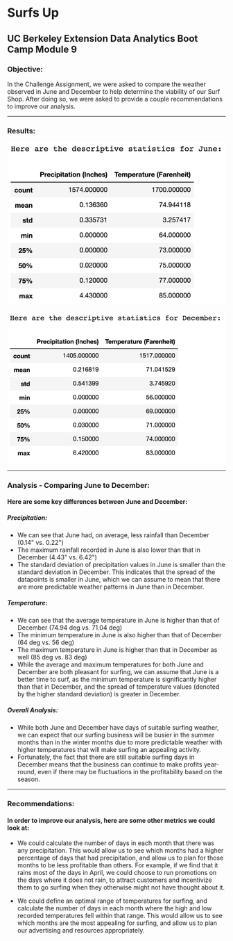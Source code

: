 # Surfs Up
UC Berkeley Extension Data Analytics Boot Camp Module 9
---

### Objective:

In the Challenge Assignment, we were asked to compare the weather observed in June and December to help determine the viability of our Surf Shop. After doing so, we were asked to provide a couple recommendations to improve our analysis.

---

### Results:

![June Descriptive Statistics](images/june.png)

![December Descriptive Statistics](images/dec.png)

---

### Analysis - Comparing June to December:

#### Here are some key differences between June and December:

##### Precipitation:

- We can see that June had, on average, less rainfall than December (0.14" vs. 0.22")
- The maximum rainfall recorded in June is also lower than that in December (4.43" vs. 6.42")
- The standard deviation of precipitation values in June is smaller than the standard deviation in December. This indicates that the spread of the datapoints is smaller in June, which we can assume to mean that there are more predictable weather patterns in June than in December.

##### Temperature:

- We can see that the average temperature in June is higher than that of December (74.94 deg vs. 71.04 deg)
- The minimum temperature in June is also higher than that of December (64 deg vs. 56 deg)
- The maximum temperature in June is higher than that in December as well (85 deg vs. 83 deg)
- While the average and maximum temperatures for both June and December are both pleasant for surfing, we can assume that June is a better time to surf, as the minimum temperature is significantly higher than that in December, and the spread of temperature values (denoted by the higher standard deviation) is greater in December.

##### Overall Analysis:

- While both June and December have days of suitable surfing weather, we can expect that our surfing business will be busier in the summer months than in the winter months due to more predictable weather with higher temperatures that will make surfing an appealing activity.
- Fortunately, the fact that there are still suitable surfing days in December means that the business can continue to make profits year-round, even if there may be fluctuations in the profitability based on the season.

---

### Recommendations:

#### In order to improve our analysis, here are some other metrics we could look at:

- We could calculate the number of days in each month that there was any precipitation. This would allow us to see which months had a higher percentage of days that had precipitation, and allow us to plan for those months to be less profitable than others. For example, if we find that it rains most of the days in April, we could choose to run promotions on the days where it does not rain, to attract customers and incentivize them to go surfing when they otherwise might not have thought about it.


- We could define an optimal range of temperatures for surfing, and calculate the number of days in each month where the high and low recorded temperatures fell within that range. This would allow us to see which months are the most appealing for surfing, and allow us to plan our advertising and resources appropriately. 
